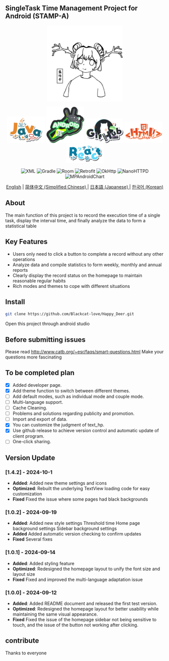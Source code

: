 ## SingleTask Time Management Project for Android (STAMP-A)

<p align="center">
 <img src="docs_assets/default.jpg" alt="logo" width="240px">
</p>

<p align="center">
    <img src="docs_assets/Java.png" alt="Java" width="120px"/>
    <img src="docs_assets/Android.png" alt="Android" width="120px">
    <img src="docs_assets/GitHub.png" alt="Github" width="120px">
    <img src="docs_assets/HTML.png" alt="HTML" width="120px">
    <img src="docs_assets/React.png" alt="HTML" width="120px">
</p>

<p align="center">
  <img src="https://img.shields.io/badge/XML-005C0F?style=for-the-badge&logo=xml&logoColor=white" alt="XML">
  <img src="https://img.shields.io/badge/Gradle-02303A?style=for-the-badge&logo=gradle&logoColor=white" alt="Gradle">
  <img src="https://img.shields.io/badge/Room-3DDC84?style=for-the-badge&logo=android&logoColor=white" alt="Room">
  <img src="https://img.shields.io/badge/Retrofit-48B983?style=for-the-badge&logo=square&logoColor=white" alt="Retrofit">
  <img src="https://img.shields.io/badge/OkHttp-3E4348?style=for-the-badge&logo=square&logoColor=white" alt="OkHttp">
  <img src="https://img.shields.io/badge/NanoHTTPD-43853D?style=for-the-badge&logo=node.js&logoColor=white" alt="NanoHTTPD">
  <img src="https://img.shields.io/badge/MPAndroidChart-3DDC84?style=for-the-badge&logo=android&logoColor=white" alt="MPAndroidChart">
</p>

<p align="center">
<a href="README.md">English</a> | <a href="README-zh.md"> 简体中文 (Simplified Chinese) </a> | <a href="README-ja.md"> 日本語 (Japanese) </a> | <a href="README-kokr.md"> 한국어 (Korean) </a>
</p>

## About
The main function of this project is to record the execution time of a single task, display the interval time, and finally analyze the data to form a statistical table


## Key Features

- Users only need to click a button to complete a record without any other operations
- Analyze data and compile statistics to form weekly, monthly and annual reports
- Clearly display the record status on the homepage to maintain reasonable regular habits
- Rich modes and themes to cope with different situations

## Install

```bash
git clone https://github.com/Blackcat-love/Happy_Deer.git
```
Open this project through android studio

## Before submitting issues
Please read http://www.catb.org/~esr/faqs/smart-questions.html Make your questions more fascinating


## To be completed plan
- [x] Added developer page.
- [x] Add theme function to switch between different themes.
- [ ] Add default modes, such as individual mode and couple mode.
- [ ] Multi-language support.
- [ ] Cache Cleaning.
- [ ] Problems and solutions regarding publicity and promotion.
- [ ] Import and export of data.
- [x] You can customize the judgment of text_hp.
- [x] Use github release to achieve version control and automatic update of client program.
- [ ] One-click sharing.

## Version Update

### [1.4.2] - 2024-10-1
- **Added**: Added new theme settings and icons
- **Optimized**: Rebuilt the underlying TextView loading code for easy customization
- **Fixed** Fixed the issue where some pages had black backgrounds

### [1.0.2] - 2024-09-19
- **Added**: Added new style settings Threshold time Home page background settings Sidebar background settings
- **Added** Added automatic version checking to confirm updates
- **Fixed** Several fixes

### [1.0.1] - 2024-09-14
- **Added**: Added styling feature
- **Optimized**: Redesigned the homepage layout to unify the font size and layout size
- **Fixed** Fixed and improved the multi-language adaptation issue

### [1.0.0] - 2024-09-12
- **Added**: Added README document and released the first test version.
- **Optimized**: Redesigned the homepage layout for better usability while maintaining the same visual appearance.
- **Fixed** Fixed the issue of the homepage sidebar not being sensitive to touch, and the issue of the button not working after clicking.

## contribute
Thanks to everyone
